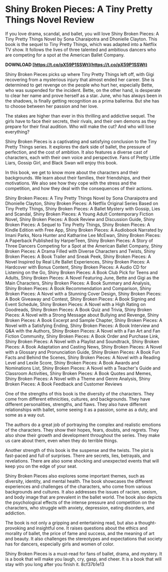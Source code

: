 # Shiny Broken Pieces: A Tiny Pretty Things Novel Review
 
If you love drama, scandal, and ballet, you will love Shiny Broken Pieces: A Tiny Pretty Things Novel by Sona Charaipotra and Dhonielle Clayton. This book is the sequel to Tiny Pretty Things, which was adapted into a Netflix TV show. It follows the lives of three talented and ambitious dancers who are competing for a spot at the American Ballet Company.
 
**DOWNLOAD  [https://t.co/pX59P1SSWt](https://t.co/pX59P1SSWt)**


 
Shiny Broken Pieces picks up where Tiny Pretty Things left off, with Gigi recovering from a mysterious injury that almost ended her career. She is determined to get revenge on the people who hurt her, especially Bette, who was suspended for the incident. Bette, on the other hand, is desperate to clear her name and prove herself as a star. June, who has always been in the shadows, is finally getting recognition as a prima ballerina. But she has to choose between her passion and her love.
 
The stakes are higher than ever in this thrilling and addictive sequel. The girls have to face their secrets, their rivals, and their own demons as they prepare for their final audition. Who will make the cut? And who will lose everything?
 
Shiny Broken Pieces is a captivating and satisfying conclusion to the Tiny Pretty Things series. It explores the dark side of ballet, the pressure of perfection, and the cost of ambition. It also features a diverse cast of characters, each with their own voice and perspective. Fans of Pretty Little Liars, Gossip Girl, and Black Swan will enjoy this book.
  
In this book, we get to know more about the characters and their backgrounds. We learn about their families, their friendships, and their motivations. We also see how they cope with the stress and the competition, and how they deal with the consequences of their actions.
 
Shiny Broken Pieces: A Tiny Pretty Things Novel by Sona Charaipotra and Dhonielle Clayton,  Shiny Broken Pieces: A Netflix Original Series Based on Tiny Pretty Things,  Shiny Broken Pieces: A Ballet Mystery with Gossip, Lies and Scandal,  Shiny Broken Pieces: A Young Adult Contemporary Fiction Novel,  Shiny Broken Pieces: A Book Review and Discussion Guide,  Shiny Broken Pieces: A Sequel to Tiny Pretty Things,  Shiny Broken Pieces: A Kindle Edition with Free App,  Shiny Broken Pieces: A Audiobook Narrated by Imani Parks, Nora Hunter and Katharine Lee McEwan,  Shiny Broken Pieces: A Paperback Published by HarperTeen,  Shiny Broken Pieces: A Story of Three Dancers Competing for a Spot at the American Ballet Company,  Shiny Broken Pieces: A Drama Filled with Diverse Characters and Twists,  Shiny Broken Pieces: A Book Trailer and Sneak Peek,  Shiny Broken Pieces: A Novel Inspired by Real Life Ballet Experiences,  Shiny Broken Pieces: A Hardcover with Bonus Content,  Shiny Broken Pieces: A Audio CD for Listening on the Go,  Shiny Broken Pieces: A Book Club Pick for Teens and Adults,  Shiny Broken Pieces: A Novel Featuring June, Bette and Gigi as the Main Characters,  Shiny Broken Pieces: A Book Summary and Analysis,  Shiny Broken Pieces: A Book Recommendation and Comparison,  Shiny Broken Pieces: A Novel with a Stunning Cover Design,  Shiny Broken Pieces: A Book Giveaway and Contest,  Shiny Broken Pieces: A Book Signing and Event Schedule,  Shiny Broken Pieces: A Novel with a High Rating on Goodreads,  Shiny Broken Pieces: A Book Quiz and Trivia,  Shiny Broken Pieces: A Novel with a Strong Message about Bullying and Revenge,  Shiny Broken Pieces: A Book Excerpt and Sample Chapter,  Shiny Broken Pieces: A Novel with a Satisfying Ending,  Shiny Broken Pieces: A Book Interview and Q&A with the Authors,  Shiny Broken Pieces: A Novel with a Fan Art and Fan Fiction Community,  Shiny Broken Pieces: A Book Order and Purchase Link,  Shiny Broken Pieces: A Novel with a Playlist and Soundtrack,  Shiny Broken Pieces: A Book Adaptation and Casting News,  Shiny Broken Pieces: A Novel with a Glossary and Pronunciation Guide,  Shiny Broken Pieces: A Book Fun Facts and Behind the Scenes,  Shiny Broken Pieces: A Novel with a Reading Level and Lexile Score,  Shiny Broken Pieces: A Book Awards and Nominations List,  Shiny Broken Pieces: A Novel with a Teacher's Guide and Classroom Activities,  Shiny Broken Pieces: A Book Quotes and Memes,  Shiny Broken Pieces: A Novel with a Theme and Genre Analysis,  Shiny Broken Pieces: A Book Feedback and Customer Reviews
 
One of the strengths of this book is the diversity of the characters. They come from different ethnicities, cultures, and backgrounds. They have different personalities, strengths, and flaws. They also have different relationships with ballet, some seeing it as a passion, some as a duty, and some as a way out.
 
The authors do a great job of portraying the complex and realistic emotions of the characters. They show their hopes, fears, doubts, and regrets. They also show their growth and development throughout the series. They make us care about them, even when they do terrible things.
 
Another strength of this book is the suspense and the twists. The plot is fast-paced and full of surprises. There are secrets, lies, betrayals, and revelations. There are also some shocking and unexpected events that will keep you on the edge of your seat.
  
Shiny Broken Pieces also explores some important themes, such as diversity, identity, and mental health. The book showcases the different experiences and challenges of the characters, who come from various backgrounds and cultures. It also addresses the issues of racism, sexism, and body image that are prevalent in the ballet world. The book also depicts the psychological effects of the intense pressure and competition on the characters, who struggle with anxiety, depression, eating disorders, and addiction.
 
The book is not only a gripping and entertaining read, but also a thought-provoking and insightful one. It raises questions about the ethics and morality of ballet, the price of fame and success, and the meaning of art and beauty. It also challenges the stereotypes and expectations that society has for dancers, especially girls and women of color.
 
Shiny Broken Pieces is a must-read for fans of ballet, drama, and mystery. It is a book that will make you laugh, cry, gasp, and cheer. It is a book that will stay with you long after you finish it.
 8cf37b1e13
 
